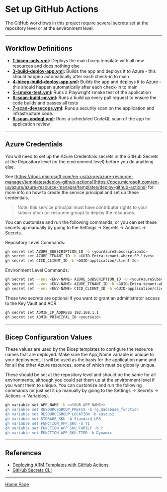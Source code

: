 # Set up GitHub Actions

The GitHub workflows in this project require several secrets set at the repository level or at the environment level.

---

## Workflow Definitions

- **[1-bicep-only.yml](./workflows/1-bicep-only.yml):** Deploys the main.bicep template with all new resources and does nothing else
- **[3-build-deploy-app.yml](./workflows/3-build-deploy-app.yml):** Builds the app and deploys it to Azure - this should happen automatically after each check-in to main
- **[4-bicep-build-deploy-app.yml](./workflows/4-bicep-build-deploy-app.yml):** Builds the app and deploys it to Azure - this should happen automatically after each check-in to main
- **[5-smoke-test.yml](./workflows/5-smoke-test.yml):** Runs a Playwright smoke test of the application
- **[6-scan-build-pr.yml](./workflows/6-scan-build-pr.yml):** Runs a build up every pull request to ensure the code builds and passes all tests
- **[7-scan-devsecops.yml](./workflows/7-scan-devsecops.yml):** Runs a security scan on the application and infrastructure code.
- **[8-scan-codeql.yml](./workflows/8-scan-codeql.yml):** Runs a scheduled CodeQL scan of the app for application review

---

## Azure Credentials

You will need to set up the Azure Credentials secrets in the GitHub Secrets at the Repository level (or the environment level) before you do anything else.

See [https://docs.microsoft.com/en-us/azure/azure-resource-manager/templates/deploy-github-actions](https://docs.microsoft.com/en-us/azure/azure-resource-manager/templates/deploy-github-actions) for more info on how to create the service principal and set up these credentials.

> Note: this service principal must have contributor rights to your subscription (or resource group) to deploy the resources.

You can customize and run the following commands, or you can set these secrets up manually by going to the Settings -> Secrets -> Actions -> Secrets.

Repository Level Commands:

```bash
gh secret set AZURE_SUBSCRIPTION_ID -b <yourAzureSubscriptionId>
gh secret set AZURE_TENANT_ID -b <GUID-Entra-tenant-where-SP-lives>
gh secret set CICD_CLIENT_ID -b <GUID-application/client-Id>
```

Environment Level Commands:

```bash
gh secret set --env <ENV-NAME> AZURE_SUBSCRIPTION_ID -b <yourAzureSubscriptionId>
gh secret set --env <ENV-NAME> AZURE_TENANT_ID -b <GUID-Entra-tenant-where-SP-lives>
gh secret set --env <ENV-NAME> CICD_CLIENT_ID -b <GUID-application/client-Id>
```

These two secrets are optional if you want to grant an administrator access to the Key Vault and ACR.  

```bash
gh secret set ADMIN_IP_ADDRESS 192.168.1.1
gh secret set ADMIN_PRINCIPAL_ID <yourGuid>
```

---

## Bicep Configuration Values

These values are used by the Bicep templates to configure the resource names that are deployed. Make sure the App_Name variable is unique to your deployment. It will be used as the basis for the application name and for all the other Azure resources, some of which must be globally unique.

These should be set at the repository level and should be the same for all environments, although you could set them up at the environment level if you want them to unique. You can customize and run the following commands (or just set it up manually by going to the Settings -> Secrets -> Actions -> Variables).  

```bash
gh variable set APP_NAME -b <<YOUR-APP-NAME>>
gh variable set RESOURCEGROUP_PREFIX -b rg_dadabase_function
gh variable set RESOURCEGROUP_LOCATION -b eastus2
gh variable set STORAGE_SKU -b Standard_LRS
gh variable set FUNCTION_APP_SKU -b Y1
gh variable set FUNCTION_APP_SKU_FAMILY -b Y
gh variable set FUNCTION_APP_SKU_TIER -b Dynamic
```

---

## References

- [Deploying ARM Templates with GitHub Actions](https://docs.microsoft.com/en-us/azure/azure-resource-manager/templates/deploy-github-actions)
- [GitHub Secrets CLI](https://cli.github.com/manual/gh_secret_set)

---

[Home Page](../README.md)
